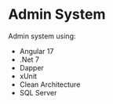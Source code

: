 # Admin System
Admin system using:

* Angular 17
* .Net 7
* Dapper
* xUnit
* Clean Architecture
* SQL Server
